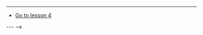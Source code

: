 <!-- # Lesson 3

## Function return types

We can type the return value of a function using a colon `:`.

This will set the return type of the function (as well as both its arguments) to be a number:

```ts
function multiply(number1: number, number2: number): number {
	return number1 * number2;
}
```

If you tried to return a value type other than a number you would see a warning.

## Void

`void` has no type at all.

If a function doesn't return a value, you can set its return type to void:

```ts
function logMessage(message: string): void {
	console.log(`The message is: ${message}`);
}
```

---

## Types

Types are similar to interfaces.

## Classes

<!-- ## Lesson Task

There are practice questions in the master branch of <a href="https://github.com/NoroffFEU/lesson-task-pf-module1-lesson3" target="_blank">this repo</a>.

There are example answers in the <a href="https://github.com/NoroffFEU/lesson-task-pf-module1-lesson3/tree/answers" target="_blank">answers branch</a>.

Try the exercises before checking the solutions. -->

---

-   [Go to lesson 4](4)

--- -->
